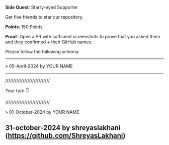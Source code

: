**Side Quest**: Starry-eyed Supporter

Get five friends to star our repository.

**Points**: 150 Points

**Proof**: Open a PR with sufficient screenshots to prove that you asked them and they confirmed + their GitHub names.

Please follow the following schema:

---

» 05-April-2024 by YOUR NAME

---

////////////////////////////

Your turn 👇

////////////////////////////

» 01-October-2024 by YOUR NAME

31-october-2024 by shreyaslakhani  (https://github.com/ShreyasLakhani)
---
